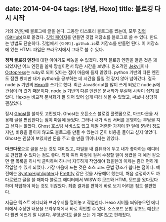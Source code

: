 date: 2014-04-04
tags: [상념, Hexo]
title: 블로깅 다시 시작
---
거의 2년만에 블로그에 글을 쓴다. 그동안 티스토리 블로그를 썼는데, 모두 [깃헙(GitHub)](https://github.com/)으로 옮겼다. [깃헙 페이지](https://pages.github.com/)를 만들면 깃헙 저장소를 블로그로 쓸 수 있다. 만드는 방법도 단순하다. 깃헙에서 `{아이디}.github.io`로 저장소를 만들면 된다. 이 저장소에 있는 HTML 파일은 브라우저에서 그대로 볼 수 있다.
<!-- more -->

**정적 블로깅 엔진**에 대한 이야기도 빼놓을 수 없겠다. 정적 블로깅 엔진을 들은 것은 꽤 되었지만 어느 엔진을 쓸까 망설이면서 많은 시간을 보냈다. 원조격인 [Jekyll](http://jekyllrb.com/docs/quickstart/)이나 [Octopress](http://octopress.org/)는 ruby로 되어 있다는 점이 마음에 들지 않았다. python 기반의 다른 엔진도 잠깐 봤지만 내가 python을 공부하는 데 시간을 들일 것 같지 않아 넘어갔다. 결국 node.js 기반의 [Hexo](http://hexo.io/)를 쓰기로 했다. 최근 JavaScript를 많이 쓰게 되었고 node.js에 관심이 더 갔기 때문이다. node.js 기반의 다른 엔진은 문서화가 부실해 시작이 쉽지 않았다. Hexo는 비교적 문서화가 잘 되어 있어 쉽게 따라 해볼 수 있었고, 써보니 상당히 괜찮았다.

잠시 [Ghost](https://ghost.org/)를 쓸까도 고민했다. Ghost는 오픈소스 블로깅 플랫폼으로, 마크다운을 사용해 글을 편집한다는 점이 마음에 들었다. 그러나 내가 직접 서버를 운영하는 부담을 지고 싶지는 않았다. Ghost 호스팅 서비스도 있고 제일 저렴한 가격이 한 달에 5달러 정도지만, 비용을 들이지 않고도 블로그를 만들 수 있는데 굳이 비용을 들이고 싶지 않았다. Ghost는 괜찮아 보였지만 돈을 주고 쓸 만큼 뛰어나지는 않았다.

**마크다운**으로 글을 쓰는 것도 재미있고, 파일을 내 컴퓨터에 두고 내가 좋아하는 에디터로 편집할 수 있다는 점도 좋다. 특히 여러 파일에 걸쳐 수정할 일이 생겼을 때 예전 같으면 글 목록을 하나씩 클릭하며 하나씩 지루하게 작업해야 했을텐데 이제는 좀더 편하게 작업할 수 있게 되었다. 가장 마음에 드는 것은 소스 코드 문법 강조가 쉽다는 점이다. 예전에는 [SyntaxHighlighter](http://alexgorbatchev.com/SyntaxHighlighter/)나 [Prettify](https://code.google.com/p/google-code-prettify/) 같은 것을 사용해야 했는데, 처음 설정하기도 까다로웠고 글을 쓸 때마다 블로그 에디터에서 WISWIG 모드와 HTML 모드를 왔다갔다하며 작업해야 하는 것도 귀찮았다. 최종 결과를 편하게 바로 보기 어려운 점도 불편했다.

지금은 텍스트 에디터와 브라우저를 열어놓고 작업한다. Hexo 서버를 띄워놓으면 에디터에서 수정한 내용을 브라우저에서 바로 확인할 수 있다. 소스코드 문법 강조도 예전보다 훨씬 예쁘게 잘 나온다. 무엇보다도 글을 쓰는 게 재미있고 편해젔다.
